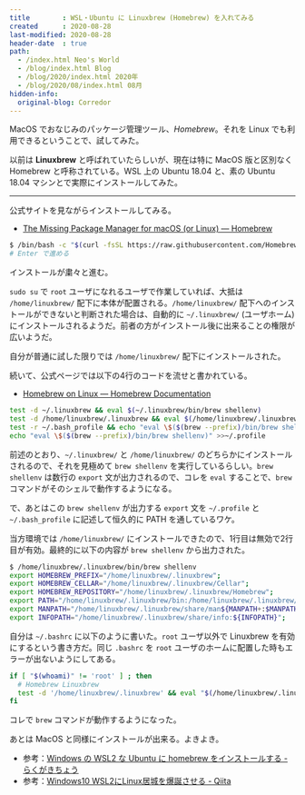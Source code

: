 ```yaml
---
title        : WSL・Ubuntu に Linuxbrew (Homebrew) を入れてみる
created      : 2020-08-28
last-modified: 2020-08-28
header-date  : true
path:
  - /index.html Neo's World
  - /blog/index.html Blog
  - /blog/2020/index.html 2020年
  - /blog/2020/08/index.html 08月
hidden-info:
  original-blog: Corredor
---
```


MacOS でおなじみのパッケージ管理ツール、*Homebrew*。それを Linux でも利用できるということで、試してみた。

以前は **Linuxbrew** と呼ばれていたらしいが、現在は特に MacOS 版と区別なく Homebrew と呼称されている。WSL 上の Ubuntu 18.04 と、素の Ubuntu 18.04 マシンとで実際にインストールしてみた。

---

公式サイトを見ながらインストールしてみる。

- [The Missing Package Manager for macOS (or Linux) — Homebrew](https://brew.sh/)

```bash
$ /bin/bash -c "$(curl -fsSL https://raw.githubusercontent.com/Homebrew/install/master/install.sh)"
# Enter で進める
```

インストールが粛々と進む。

`sudo su` で `root` ユーザになれるユーザで作業していれば、大抵は `/home/linuxbrew/` 配下に本体が配置される。`/home/linuxbrew/` 配下へのインストールができないと判断された場合は、自動的に `~/.linuxbrew/` (ユーザホーム) にインストールされるようだ。前者の方がインストール後に出来ることの権限が広いようだ。

自分が普通に試した限りでは `/home/linuxbrew/` 配下にインストールされた。

続いて、公式ページでは以下の4行のコードを流せと書かれている。

- [Homebrew on Linux — Homebrew Documentation](https://docs.brew.sh/Homebrew-on-Linux)

```bash
test -d ~/.linuxbrew && eval $(~/.linuxbrew/bin/brew shellenv)
test -d /home/linuxbrew/.linuxbrew && eval $(/home/linuxbrew/.linuxbrew/bin/brew shellenv)
test -r ~/.bash_profile && echo "eval \$($(brew --prefix)/bin/brew shellenv)" >>~/.bash_profile
echo "eval \$($(brew --prefix)/bin/brew shellenv)" >>~/.profile
```

前述のとおり、`~/.linuxbrew/` と `/home/linuxbrew/` のどちらかにインストールされるので、それを見極めて `brew shellenv` を実行しているらしい。`brew shellenv` は数行の `export` 文が出力されるので、コレを `eval` することで、`brew` コマンドがそのシェルで動作するようになる。

で、あとはこの `brew shellenv` が出力する `export` 文を `~/.profile` と `~/.bash_profile` に記述して恒久的に PATH を通しているワケ。

当方環境では `/home/linuxbrew/` にインストールできたので、1行目は無効で2行目が有効。最終的に以下の内容が `brew shellenv` から出力された。

```bash
$ /home/linuxbrew/.linuxbrew/bin/brew shellenv
export HOMEBREW_PREFIX="/home/linuxbrew/.linuxbrew";
export HOMEBREW_CELLAR="/home/linuxbrew/.linuxbrew/Cellar";
export HOMEBREW_REPOSITORY="/home/linuxbrew/.linuxbrew/Homebrew";
export PATH="/home/linuxbrew/.linuxbrew/bin:/home/linuxbrew/.linuxbrew/sbin${PATH+:$PATH}";
export MANPATH="/home/linuxbrew/.linuxbrew/share/man${MANPATH+:$MANPATH}:";
export INFOPATH="/home/linuxbrew/.linuxbrew/share/info:${INFOPATH}";
```

自分は `~/.bashrc` に以下のように書いた。`root` ユーザ以外で Linuxbrew を有効にするという書き方だ。同じ `.bashrc` を `root` ユーザのホームに配置した時もエラーが出ないようにしてある。

```bash
if [ "$(whoami)" != 'root' ] ; then
  # Homebrew Linuxbrew
  test -d '/home/linuxbrew/.linuxbrew' && eval "$(/home/linuxbrew/.linuxbrew/bin/brew shellenv)"
fi
```

コレで `brew` コマンドが動作するようになった。

あとは MacOS と同様にインストールが出来る。よきよき。

- 参考：[Windows の WSL2 な Ubuntu に homebrew をインストールする - らくがきちょう](https://sig9.hatenablog.com/entry/2019/12/01/000000)
- 参考：[Windows10 WSL2にLinux居城を爆誕させる - Qiita](https://qiita.com/v2okimochi/items/f53edcf79a4b71f519b1)

